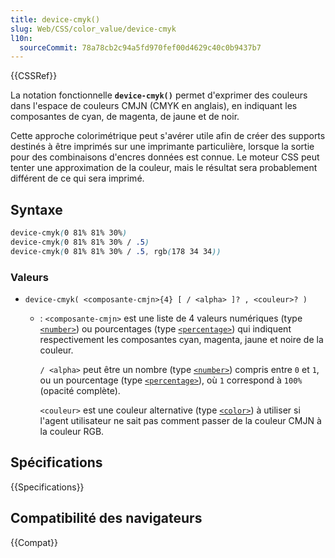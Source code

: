 ```yaml
---
title: device-cmyk()
slug: Web/CSS/color_value/device-cmyk
l10n:
  sourceCommit: 78a78cb2c94a5fd970fef00d4629c40c0b9437b7
---
```


{{CSSRef}}

La notation fonctionnelle **`device-cmyk()`** permet d'exprimer des couleurs dans l'espace de couleurs CMJN (CMYK en anglais), en indiquant les composantes de cyan, de magenta, de jaune et de noir.

Cette approche colorimétrique peut s'avérer utile afin de créer des supports destinés à être imprimés sur une imprimante particulière, lorsque la sortie pour des combinaisons d'encres données est connue. Le moteur CSS peut tenter une approximation de la couleur, mais le résultat sera probablement différent de ce qui sera imprimé.

## Syntaxe

```css
device-cmyk(0 81% 81% 30%)
device-cmyk(0 81% 81% 30% / .5)
device-cmyk(0 81% 81% 30% / .5, rgb(178 34 34))
```

### Valeurs

- `device-cmyk( <composante-cmjn>{4} [ / <alpha> ]? , <couleur>? )`

  - : `<composante-cmjn>` est une liste de 4 valeurs numériques (type [`<number>`](/fr/docs/Web/CSS/number)) ou pourcentages (type [`<percentage>`](/fr/docs/Web/CSS/percentage)) qui indiquent respectivement les composantes cyan, magenta, jaune et noire de la couleur.

    `/ <alpha>` peut être un nombre (type [`<number>`](/fr/docs/Web/CSS/number)) compris entre `0` et `1`, ou un pourcentage (type [`<percentage>`](/fr/docs/Web/CSS/percentage)), où `1` correspond à `100%` (opacité complète).

    `<couleur>` est une couleur alternative (type [`<color>`](/fr/docs/Web/CSS/color_value)) à utiliser si l'agent utilisateur ne sait pas comment passer de la couleur CMJN à la couleur RGB.

## Spécifications

{{Specifications}}

## Compatibilité des navigateurs

{{Compat}}
